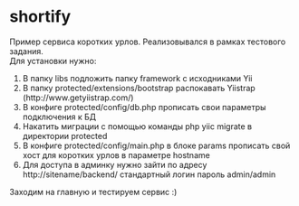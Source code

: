shortify
========

Пример сервиса коротких урлов. Реализовывался в рамках тестового задания.<br/>
Для установки нужно:
<ol>
<li>В папку libs подложить папку framework с исходниками Yii</li>
<li>В папку protected/extensions/bootstrap распокавать Yiistrap (http://www.getyiistrap.com/)</li>
<li>В конфиге protected/config/db.php прописать свои параметры подключения к БД</li>
<li>Накатить миграции с помощью команды php yiic migrate в директории protected</li>
<li>В конфиге protected/config/main.php в блоке params прописать свой хост для коротких урлов в параметре hostname</li>
<li>Для доступа в админку нужно зайти по адресу http://sitename/backend/ стандартный логин пароль admin/admin</li>
</ol>
Заходим на главную и тестируем сервис :)
